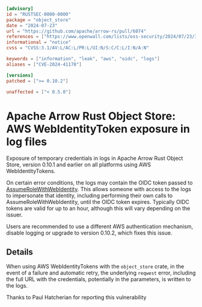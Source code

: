 ```toml
[advisory]
id = "RUSTSEC-0000-0000"
package = "object_store"
date = "2024-07-23"
url = "https://github.com/apache/arrow-rs/pull/6074"
references = ["https://www.openwall.com/lists/oss-security/2024/07/23/3"]
informational = "notice"
cvss = "CVSS:3.1/AV:L/AC:L/PR:L/UI:N/S:C/C:L/I:N/A:N"

keywords = ["information", "leak", "aws", "oidc", "logs"]
aliases = ["CVE-2024-41178"]

[versions]
patched = [">= 0.10.2"]

unaffected = ["< 0.5.0"]
```

# Apache Arrow Rust Object Store: AWS WebIdentityToken exposure in log files

Exposure of temporary credentials in logs in Apache Arrow Rust Object Store,
version 0.10.1 and earlier on all platforms using AWS WebIdentityTokens.

On certain error conditions, the logs may contain the OIDC token passed to
[AssumeRoleWithWebIdentity](https://docs.aws.amazon.com/STS/latest/APIReference/API_AssumeRoleWithWebIdentity.html).
This allows someone with access to the logs to impersonate that identity,
including performing their own calls to AssumeRoleWithWebIdentity, until the
OIDC token expires. Typically OIDC tokens are valid for up to an hour, although
this will vary depending on the issuer.

Users are recommended to use a different AWS authentication mechanism, disable
logging or upgrade to version 0.10.2, which fixes this issue.

## Details

When using AWS WebIdentityTokens with the `object_store` crate, in the event of
a failure and automatic retry, the underlying `reqwest` error, including the
full URL with the credentials, potentially in the parameters, is written to the
logs.

Thanks to Paul Hatcherian for reporting this vulnerability

